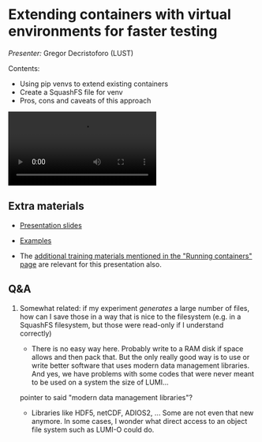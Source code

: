 # Extending containers with virtual environments for faster testing

*Presenter:* Gregor Decristoforo (LUST)

Contents:

-   Using pip venvs to extend existing containers
-   Create a SquashFS file for venv
-   Pros, cons and caveats of this approach


<!--
A video recording will follow.
-->

<video src="https://462000265.lumidata.eu/ai-20250204/recordings/07_VirtualEnvironments.mp4" controls="controls"></video>

## Extra materials

<!--
More materials will become available during and shortly after the course
-->

-   [Presentation slides](https://462000265.lumidata.eu/ai-20250204/files/LUMI-ai-20250204-07-Extending_containers.pdf)

-   [Examples](https://github.com/Lumi-supercomputer/Getting_Started_with_AI_workshop/tree/ai-20250204/07_Extending_containers_with_virtual_environments_for_faster_testing)

-   The [additional training materials mentioned in the "Running containers" page](extra_05_RunningContainers.md#extra-materials)
    are relevant for this presentation also.


## Q&A

1.  Somewhat related: if my experiment _generates_ a large number of files, how can I save those in a way that is nice to the filesystem (e.g. in a SquashFS filesystem, but those were read-only if I understand correctly)

    -   There is no easy way here. Probably write to a RAM disk if space allows and then pack that. But the only really good way is to use or write better software that uses modern data management libraries. And yes, we have problems with some codes that were never meant to be used on a system the size of LUMI...
  
    pointer to said "modern data management libraries"?
    
    -   Libraries like HDF5, netCDF, ADIOS2, ... Some are not even that new anymore. In some cases, I wonder what direct access to an object file system such as LUMI-O could do.

